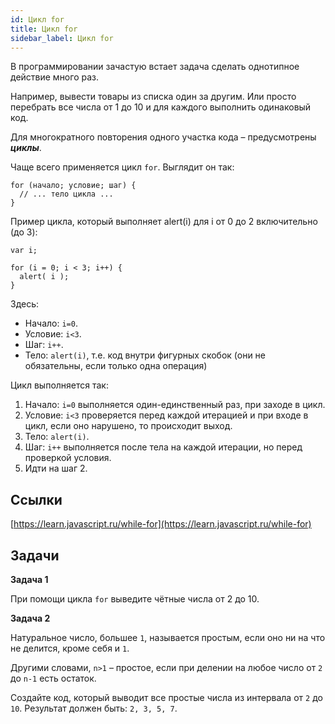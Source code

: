 ```yaml
---
id: Цикл for
title: Цикл for
sidebar_label: Цикл for
---
```


В программировании зачастую встает задача сделать однотипное действие много раз.

Например, вывести товары из списка один за другим. Или просто перебрать все числа от 1 до 10 и для каждого выполнить одинаковый код.

Для многократного повторения одного участка кода – предусмотрены ***циклы***.

Чаще всего применяется цикл ```for```. Выглядит он так:

```
for (начало; условие; шаг) {
  // ... тело цикла ...
}
```

Пример цикла, который выполняет alert(i) для i от 0 до 2 включительно (до 3):

```
var i;

for (i = 0; i < 3; i++) {
  alert( i );
}
```
Здесь:

* Начало: ```i=0```.
* Условие: ```i<3```.
* Шаг: ```i++```.
* Тело: ```alert(i)```, т.е. код внутри фигурных скобок (они не обязательны, если только одна операция)

Цикл выполняется так:

1. Начало: ```i=0``` выполняется один-единственный раз, при заходе в цикл.
2. Условие: ```i<3``` проверяется перед каждой итерацией и при входе в цикл, если оно нарушено, то происходит выход.
3. Тело: ```alert(i)```.
4. Шаг: ```i++``` выполняется после тела на каждой итерации, но перед проверкой условия.
5. Идти на шаг 2.

## Ссылки
[https://learn.javascript.ru/while-for](https://learn.javascript.ru/while-for)

## Задачи

**Задача 1**

При помощи цикла ```for``` выведите чётные числа от 2 до 10.

**Задача 2**

Натуральное число, большее ```1```, называется простым, если оно ни на что не делится, кроме себя и ```1```.

Другими словами, ```n>1``` – простое, если при делении на любое число от ```2``` до ```n-1``` есть остаток.

Создайте код, который выводит все простые числа из интервала от ```2``` до ```10```. Результат должен быть: ```2, 3, 5, 7```.
